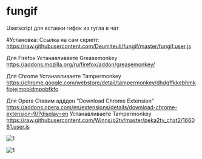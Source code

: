 # fungif
Userscript для вставки гифок из гугла в чат

#Установка:
Ссылка на сам скрипт: https://raw.githubusercontent.com/Deumiteuli/fungif/master/fungif.user.js

Для Firefox
Устанавливаете Greasemonkey https://addons.mozilla.org/ru/firefox/addon/greasemonkey/

Для Chrome
Устанавливаете Tampermonkey https://chrome.google.com/webstore/detail/tampermonkey/dhdgffkkebhmkfjojejmpbldmpobfkfo

Для Opera
Ставим адддон "Download Chrome Extension" https://addons.opera.com/en/extensions/details/download-chrome-extension-9/?display=en
Устанавливаете Tampermonkey https://raw.githubusercontent.com/Winns/p2tv/master/peka2tv_chat2/166081.user.js

![1](https://github.com/Deumiteuli/fungif/raw/master/1.jpg)

![1](https://github.com/Deumiteuli/fungif/raw/master/2.jpg)
